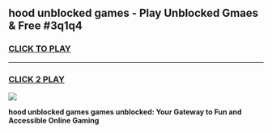 
## hood unblocked games - Play Unblocked Gmaes & Free #3q1q4
<h3>
<a href="https://news.freeplayer.one?title=hood_unblocked_games&ref=26F">CLICK TO PLAY</a></h3>
<hr>

<h3>
<a href="https://news.freeplayer.one?title=hood_unblocked_games&ref=26F">CLICK 2 PLAY</a>
  
</h3>

<a href="https://news.freeplayer.one?title=hood_unblocked_games&ref=26F/"><img src="https://clearcache.store/games.png"></a>


**hood unblocked games games unblocked: Your Gateway to Fun and Accessible Online Gaming**
